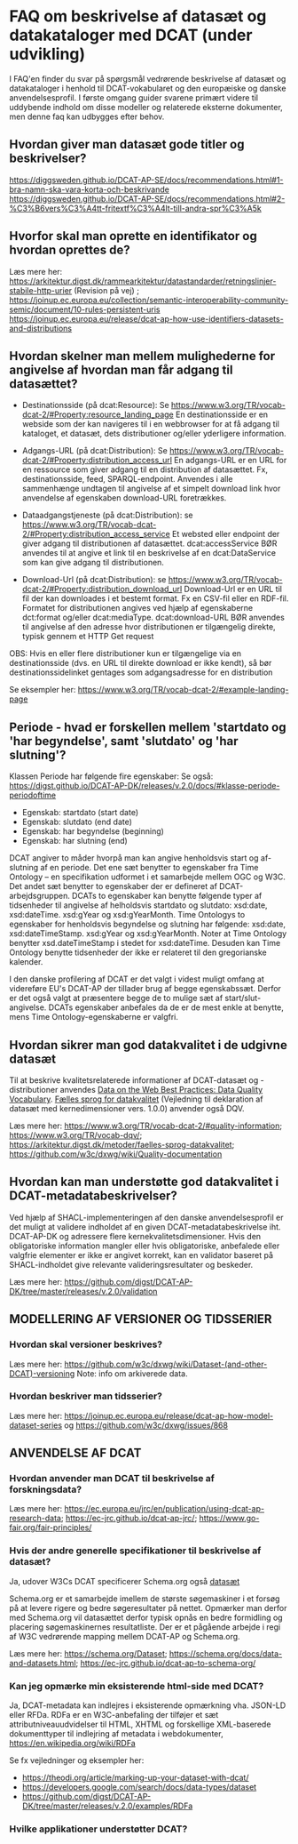 
# FAQ om beskrivelse af datasæt og datakataloger med DCAT (under udvikling)

I FAQ'en finder du svar på spørgsmål vedrørende beskrivelse af datasæt og datakataloger i henhold til DCAT-vokabularet og den europæiske og danske anvendelsesprofil. I første omgang guider svarene primært videre til uddybende indhold om disse modeller og relaterede eksterne dokumenter, men denne faq kan udbygges efter behov.



<!-- 
## Hvordan finder nye anvendere frem til et udgivet datasæt
Anvendelse af DCAT og bagvedliggende metamodel -->

## Hvordan giver man datasæt gode titler og beskrivelser?
https://diggsweden.github.io/DCAT-AP-SE/docs/recommendations.html#1-bra-namn-ska-vara-korta-och-beskrivande
https://diggsweden.github.io/DCAT-AP-SE/docs/recommendations.html#2-%C3%B6vers%C3%A4tt-fritextf%C3%A4lt-till-andra-spr%C3%A5k

## Hvorfor skal man oprette en identifikator og hvordan oprettes de?
Læs mere her: https://arkitektur.digst.dk/rammearkitektur/datastandarder/retningslinjer-stabile-http-urier (Revision på vej) ; 
https://joinup.ec.europa.eu/collection/semantic-interoperability-community-semic/document/10-rules-persistent-uris
https://joinup.ec.europa.eu/release/dcat-ap-how-use-identifiers-datasets-and-distributions

## Hvordan skelner man mellem mulighederne for angivelse af hvordan man får adgang til datasættet?
- Destinationsside (på dcat:Resource): Se https://www.w3.org/TR/vocab-dcat-2/#Property:resource_landing_page 
En destinationsside er en webside som der kan navigeres til i en webbrowser for at få adgang til kataloget, et datasæt, dets distributioner og/eller yderligere information.

- Adgangs-URL (på dcat:Distribution): Se https://www.w3.org/TR/vocab-dcat-2/#Property:distribution_access_url
En adgangs-URL er en URL for en ressource som giver adgang til en distribution af datasættet. Fx, destinationsside, feed, SPARQL-endpoint. Anvendes i alle sammenhænge undtagen til angivelse af et simpelt download link hvor anvendelse af egenskaben download-URL foretrækkes.

- Dataadgangstjeneste (på dcat:Distribution): se https://www.w3.org/TR/vocab-dcat-2/#Property:distribution_access_service
Et websted eller endpoint der giver adgang til distributionen af datasættet. dcat:accessService BØR anvendes til at angive et link til en beskrivelse af en dcat:DataService som kan give adgang til distributionen.

- Download-Url (på dcat:Distribution): se https://www.w3.org/TR/vocab-dcat-2/#Property:distribution_download_url
Download-Url er en URL til fil der kan downloades i et bestemt format. Fx en CSV-fil eller en RDF-fil. Formatet for distributionen angives ved hjælp af egenskaberne dct:format og/eller dcat:mediaType. dcat:download-URL BØR anvendes til angivelse af den adresse hvor distributionen er tilgængelig direkte, typisk gennem et HTTP Get request

OBS: Hvis en eller flere distributioner kun er tilgængelige via en destinationsside (dvs. en URL til direkte download er ikke kendt), så bør destinationssidelinket gentages som adgangsadresse for en distribution 

Se eksempler her: https://www.w3.org/TR/vocab-dcat-2/#example-landing-page

## Periode - hvad er forskellen mellem 'startdato og 'har begyndelse', samt 'slutdato' og 'har slutning'?
Klassen Periode har følgende fire egenskaber: Se også: https://digst.github.io/DCAT-AP-DK/releases/v.2.0/docs/#klasse-periode-periodoftime
- Egenskab: startdato (start date)
- Egenskab: slutdato (end date)
- Egenskab: har begyndelse (beginning)
- Egenskab: har slutning (end)

DCAT angiver to måder hvorpå man kan angive henholdsvis start og af-slutning af en periode. Det ene sæt benytter to egenskaber fra Time Ontology – en specifikation udformet i et samarbejde mellem OGC og W3C. Det andet sæt benytter to egenskaber der er defineret af DCAT-arbejdsgruppen. DCATs to egenskaber kan benytte følgende typer af tidsenheder til angivelse af helholdsvis startdato og slutdato: xsd:date, xsd:dateTime. xsd:gYear og xsd:gYearMonth. Time Ontologys to egenskaber for henholdsvis begyndelse og slutning har følgende: xsd:date, xsd:dateTimeStamp. xsd:gYear og xsd:gYearMonth. Noter at Time Ontology benytter xsd.dateTimeStamp i stedet for xsd:dateTime. Desuden kan Time Ontology benytte tidsenheder der ikke er relateret til den gregorianske kalender. 

I den danske profilering af DCAT er det valgt i videst muligt omfang at videreføre EU's DCAT-AP der tillader brug af begge egenskabssæt. Derfor er det også valgt at præsentere begge de to mulige sæt af start/slut-angivelse. DCATs egenskaber anbefales da de er de mest enkle at benytte, mens Time Ontology-egenskaberne er valgfri.

## Hvordan sikrer man god datakvalitet i de udgivne datasæt
Til at beskrive kvalitetsrelaterede informationer af DCAT-datasæt og -distributioner anvendes [Data on the Web Best Practices: Data Quality Vocabulary](https://www.w3.org/TR/vocab-dqv/). [Fælles sprog for datakvalitet](https://arkitektur.digst.dk/metoder/faelles-sprog-datakvalitet) (Vejledning til deklaration af datasæt med kernedimensioner vers. 1.0.0) anvender også DQV.

Læs mere her: https://www.w3.org/TR/vocab-dcat-2/#quality-information; https://www.w3.org/TR/vocab-dqv/; https://arkitektur.digst.dk/metoder/faelles-sprog-datakvalitet;  https://github.com/w3c/dxwg/wiki/Quality-documentation

## Hvordan kan man understøtte god datakvalitet i DCAT-metadatabeskrivelser?
Ved hjælp af SHACL-implementeringen af den danske anvendelsesprofil er det muligt at validere indholdet af en given DCAT-metadatabeskrivelse iht. DCAT-AP-DK og adressere flere kernekvalitetsdimensioner. Hvis den obligatoriske information mangler eller hvis obligatoriske, anbefalede eller valgfrie elementer er ikke er angivet korrekt, kan en validator baseret på SHACL-indholdet give relevante valideringsresultater og beskeder.   

Læs mere her: https://github.com/digst/DCAT-AP-DK/tree/master/releases/v.2.0/validation



## MODELLERING AF VERSIONER OG TIDSSERIER

### Hvordan skal versioner beskrives?
Læs mere her: https://github.com/w3c/dxwg/wiki/Dataset-(and-other-DCAT)-versioning
Note: info om arkiverede data.

### Hvordan beskriver man tidsserier?
Læs mere her: https://joinup.ec.europa.eu/release/dcat-ap-how-model-dataset-series og
https://github.com/w3c/dxwg/issues/868



## ANVENDELSE AF DCAT 

### Hvordan anvender man DCAT til beskrivelse af forskningsdata?
Læs mere her: https://ec.europa.eu/jrc/en/publication/using-dcat-ap-research-data; https://ec-jrc.github.io/dcat-ap-jrc/; https://www.go-fair.org/fair-principles/

### Hvis der andre generelle specifikationer til beskrivelse af datasæt?
Ja, udover W3Cs DCAT specificerer Schema.org også [datasæt](https://schema.org/Dataset)

Schema.org er et samarbejde imellem de største søgemaskiner i et forsøg på at levere rigere og bedre søgeresultater på nettet. Opmærker man derfor med Schema.org vil datasættet derfor typisk opnås en bedre formidling og placering søgemaskinernes resultatliste. 
Der er et pågående arbejde i regi af W3C vedrørende mapping mellem DCAT-AP og Schema.org.

Læs mere her: https://schema.org/Dataset; https://schema.org/docs/data-and-datasets.html; https://ec-jrc.github.io/dcat-ap-to-schema-org/

### Kan jeg opmærke min eksisterende html-side med DCAT?
Ja, DCAT-metadata kan indlejres i eksisterende opmærkning vha. JSON-LD eller RFDa.
RDFa er en W3C-anbefaling der tilføjer et sæt attributniveauudvidelser til HTML, XHTML og forskellige XML-baserede dokumenttyper til indlejring af metadata i webdokumenter, https://en.wikipedia.org/wiki/RDFa

Se fx vejledninger og eksempler her: 
- https://theodi.org/article/marking-up-your-dataset-with-dcat/
- https://developers.google.com/search/docs/data-types/dataset
- https://github.com/digst/DCAT-AP-DK/tree/master/releases/v.2.0/examples/RDFa

### Hvilke applikationer understøtter DCAT?

